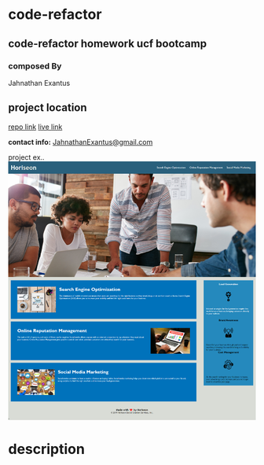# code-refactor
## code-refactor homework ucf bootcamp


### composed By
Jahnathan Exantus


## project location ##
[repo link](https://github.com/jahnathanexantus/code-refactor)
[live link](https://jahnathanexantus.github.io/code-refactor/)

**contact info:**
JahnathanExantus@gmail.com


project ex..
![screenshot](./assets/images/project-ex.png)


# description #

